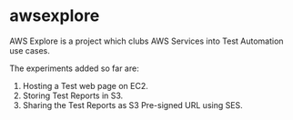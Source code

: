 # awsexplore
AWS Explore is a project which clubs AWS Services into Test Automation use cases. 

The experiments added so far are: 
1. Hosting a Test web page on EC2. 
2. Storing Test Reports in S3. 
3. Sharing the Test Reports as S3 Pre-signed URL using SES.
